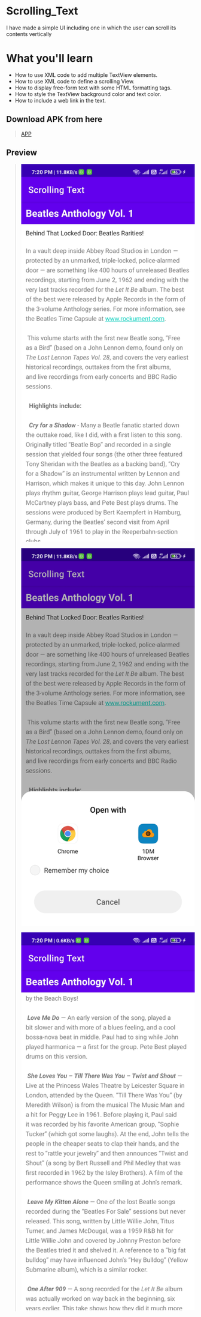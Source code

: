 # Scrolling_Text

I have made a simple UI including one in which the user can scroll its contents vertically

# What you'll learn

* How to use XML code to add multiple TextView elements.
* How to use XML code to define a scrolling View.
* How to display free-form text with some HTML formatting tags.
* How to style the TextView background color and text color.
* How to include a web link in the text.

## Download APK from here
> [APP](https://github.com/harshitmody72/Scrolling_Text/blob/master/RESOURCES/apk/debug/app-debug.apk?raw=true)

## Preview
> ![](https://github.com/harshitmody72/Scrolling_Text/blob/master/RESOURCES/1.jpg)
>
> ![](https://github.com/harshitmody72/Scrolling_Text/blob/master/RESOURCES/2.jpg)
>
> ![](https://github.com/harshitmody72/Scrolling_Text/blob/master/RESOURCES/3.jpg)
